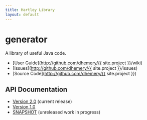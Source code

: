 ```yaml
---
title: Hartley Library
layout: default
---
```

generator
=========

A library of useful Java code.

- [User Guide](http://github.com/dhemery/{{ site.project }}/wiki)
- [Issues](http://github.com/dhemery/{{ site.project }}/issues)
- [Source Code](http://github.com/dhemery/{{ site.project }})

API Documentation
-----
- [Version 2.0](api/2.0) (current release)
- [Version 1.0](api/1.0)
- [SNAPSHOT](api/SNAPSHOT) (unreleased work in progress)

